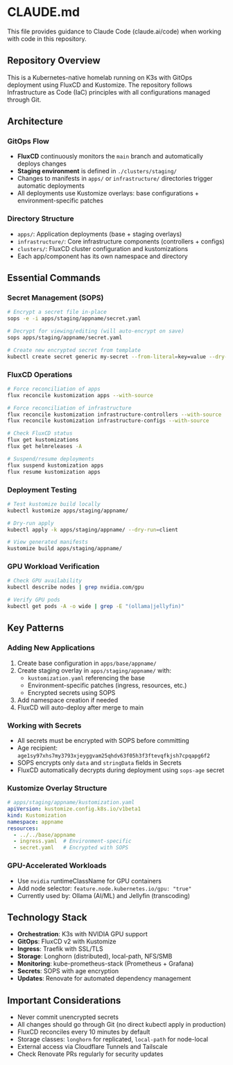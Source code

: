 # CLAUDE.md

This file provides guidance to Claude Code (claude.ai/code) when working with code in this repository.

## Repository Overview

This is a Kubernetes-native homelab running on K3s with GitOps deployment using FluxCD and Kustomize. The repository follows Infrastructure as Code (IaC) principles with all configurations managed through Git.

## Architecture

### GitOps Flow
- **FluxCD** continuously monitors the `main` branch and automatically deploys changes
- **Staging environment** is defined in `./clusters/staging/`
- Changes to manifests in `apps/` or `infrastructure/` directories trigger automatic deployments
- All deployments use Kustomize overlays: base configurations + environment-specific patches

### Directory Structure
- `apps/`: Application deployments (base + staging overlays)
- `infrastructure/`: Core infrastructure components (controllers + configs)
- `clusters/`: FluxCD cluster configuration and kustomizations
- Each app/component has its own namespace and directory

## Essential Commands

### Secret Management (SOPS)
```bash
# Encrypt a secret file in-place
sops -e -i apps/staging/appname/secret.yaml

# Decrypt for viewing/editing (will auto-encrypt on save)
sops apps/staging/appname/secret.yaml

# Create new encrypted secret from template
kubectl create secret generic my-secret --from-literal=key=value --dry-run=client -o yaml | sops -e --input-type=yaml --output-type=yaml /dev/stdin > secret.yaml
```

### FluxCD Operations
```bash
# Force reconciliation of apps
flux reconcile kustomization apps --with-source

# Force reconciliation of infrastructure
flux reconcile kustomization infrastructure-controllers --with-source
flux reconcile kustomization infrastructure-configs --with-source

# Check FluxCD status
flux get kustomizations
flux get helmreleases -A

# Suspend/resume deployments
flux suspend kustomization apps
flux resume kustomization apps
```

### Deployment Testing
```bash
# Test kustomize build locally
kubectl kustomize apps/staging/appname/

# Dry-run apply
kubectl apply -k apps/staging/appname/ --dry-run=client

# View generated manifests
kustomize build apps/staging/appname/
```

### GPU Workload Verification
```bash
# Check GPU availability
kubectl describe nodes | grep nvidia.com/gpu

# Verify GPU pods
kubectl get pods -A -o wide | grep -E "(ollama|jellyfin)"
```

## Key Patterns

### Adding New Applications
1. Create base configuration in `apps/base/appname/`
2. Create staging overlay in `apps/staging/appname/` with:
   - `kustomization.yaml` referencing the base
   - Environment-specific patches (ingress, resources, etc.)
   - Encrypted secrets using SOPS
3. Add namespace creation if needed
4. FluxCD will auto-deploy after merge to main

### Working with Secrets
- All secrets must be encrypted with SOPS before committing
- Age recipient: `age1sy97xhs7my3793xjeyggvam25qhdv63f05h3f3ftevqfkjsh7cpqapg6f2`
- SOPS encrypts only `data` and `stringData` fields in Secrets
- FluxCD automatically decrypts during deployment using `sops-age` secret

### Kustomize Overlay Structure
```yaml
# apps/staging/appname/kustomization.yaml
apiVersion: kustomize.config.k8s.io/v1beta1
kind: Kustomization
namespace: appname
resources:
  - ../../base/appname
  - ingress.yaml  # Environment-specific
  - secret.yaml   # Encrypted with SOPS
```

### GPU-Accelerated Workloads
- Use `nvidia` runtimeClassName for GPU containers
- Add node selector: `feature.node.kubernetes.io/gpu: "true"`
- Currently used by: Ollama (AI/ML) and Jellyfin (transcoding)

## Technology Stack

- **Orchestration**: K3s with NVIDIA GPU support
- **GitOps**: FluxCD v2 with Kustomize
- **Ingress**: Traefik with SSL/TLS
- **Storage**: Longhorn (distributed), local-path, NFS/SMB
- **Monitoring**: kube-prometheus-stack (Prometheus + Grafana)
- **Secrets**: SOPS with age encryption
- **Updates**: Renovate for automated dependency management

## Important Considerations

- Never commit unencrypted secrets
- All changes should go through Git (no direct kubectl apply in production)
- FluxCD reconciles every 10 minutes by default
- Storage classes: `longhorn` for replicated, `local-path` for node-local
- External access via Cloudflare Tunnels and Tailscale
- Check Renovate PRs regularly for security updates